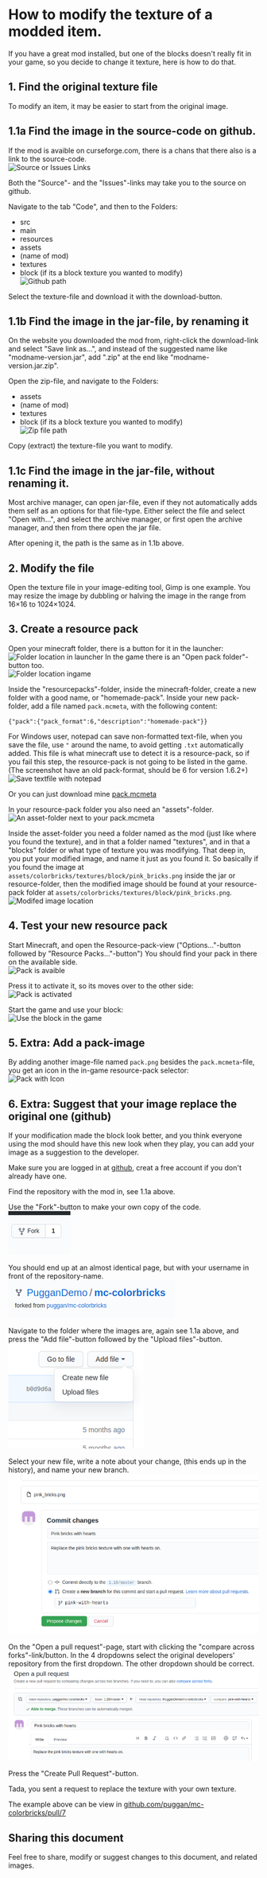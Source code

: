 # How to modify the texture of a modded item.
If you have a great mod installed, but one of the blocks doesn't really fit in your game,
so you decide to change it texture, here is how to do that.

## 1. Find the original texture file
To modify an item, it may be easier to start from the original image.

## 1.1a Find the image in the source-code on github.
If the mod is avaible on curseforge.com, there is a chans that there also is a link to the source-code.  
![Source or Issues Links](./curseforge-links.png)

Both the "Source"- and the "Issues"-links may take you to the source on github.

Navigate to the tab "Code", and then to the Folders:
* src
* main
* resources
* assets
* (name of mod)
* textures
* block (if its a block texture you wanted to modify)  
![Github path](./github-path.png)

Select the texture-file and download it with the download-button.

## 1.1b Find the image in the jar-file, by renaming it
On the website you downloaded the mod from, 
right-click the download-link and select "Save link as...",
and instead of the suggested name like "modname-version.jar",
add ".zip" at the end like "modname-version.jar.zip".

Open the zip-file, and navigate to the Folders:
* assets
* (name of mod)
* textures
* block (if its a block texture you wanted to modify)  
![Zip file path](./zip-path.png)

Copy (extract) the texture-file you want to modify.

## 1.1c Find the image in the jar-file, without renaming it.
Most archive manager, can open jar-file, even if they not automatically adds them self as an options for that file-type.
Either select the file and select "Open with...", and select the archive manager,
or first open the archive manager, and then from there open the jar file.

After opening it, the path is the same as in 1.1b above.

## 2. Modify the file
Open the texture file in your image-editing tool, Gimp is one example.
You may resize the image by dubbling or halving the image in the range from 16&times;16 to 1024&times;1024.

## 3. Create a resource pack
Open your minecraft folder, there is a button for it in the launcher:  
![Folder location in launcher](./minecraft-folder.png)
In the game there is an "Open pack folder"-button too.  
![Folder location ingame](./minecraft-folder-ingame.png)

Inside the "resourcepacks"-folder, inside the minecraft-folder, create a new folder with a good name, or "homemade-pack".
Inside your new pack-folder, add a file named `pack.mcmeta`, with the following content:
```
{"pack":{"pack_format":6,"description":"homemade-pack"}}
```
For Windows user, notepad can save non-formatted text-file, when you save the file, use `"` around the name, to avoid getting `.txt` automatically added.
This file is what minecraft use to detect it is a resource-pack, so if you fail this step, the resource-pack is not going to be listed in the game.
(The screenshot have an old pack-format, should be 6 for version 1.6.2+)  
![Save textfile with notepad](./notepad.png)

Or you can just download mine [pack.mcmeta](./pack.mcmeta)

In your resource-pack folder you also need an "assets"-folder.  
![An asset-folder next to your pack.mcmeta](./asset-folder-location.png)

Inside the asset-folder you need a folder named as the mod (just like where you found the texture), 
and in that a folder named "textures", and in that a "blocks" folder or what type of texture you was modifying.
That deep in, you put your modified image, and name it just as you found it.
So basically if you found the image at `assets/colorbricks/textures/block/pink_bricks.png` inside the jar or resource-folder,
then the modified image should be found at your resource-pack folder at `assets/colorbricks/textures/block/pink_bricks.png`.  
![Modifed image location](./modifed-image-location.png)

## 4. Test your new resource pack
Start Minecraft, and open the Resource-pack-view ("Options..."-button followed by "Resource Packs..."-button")
You should find your pack in there on the available side.  
![Pack is avaible](./pack-off.png)

Press it to activate it, so its moves over to the other side:  
![Pack is activated](./pack-on.png)

Start the game and use your block:  
![Use the block in the game](./ingame-test.png)

## 5. Extra: Add a pack-image
By adding another image-file named `pack.png` besides the `pack.mcmeta`-file,
you get an icon in the in-game resource-pack selector:  
![Pack with Icon](./pack-icon.png)

## 6. Extra: Suggest that your image replace the original one (github)
If your modification made the block look better, and you think everyone using the mod should have this new look when they play,
you can add your image as a suggestion to the developer.

Make sure you are logged in at [github](https://githib.com/), creat a free account if you don't already have one.

Find the repository with the mod in, see 1.1a above.

Use the "Fork"-button to make your own copy of the code.  
![Fork the repository](./fork.png)

You should end up at an almost identical page, but with your username in front of the repository-name.  
![Your own repo](./your-repo.png)

Navigate to the folder where the images are, again see 1.1a above,
and press the "Add file"-button followed by the "Upload files"-button.  
![Upload files](./github-upload.png)

Select your new file, write a note about your change, (this ends up in the history),
and name your new branch.
![Upload file to new branch](./github-new-branch.png)

On the "Open a pull request"-page, start with clicking the "compare across forks"-link/button.
In the 4 dropdowns select the original developers' repository from the first dropdown.
The other dropdown should be correct.  
![Create an Pull-Request](./github-pr.png)

Press the "Create Pull Request"-button.

Tada, you sent a request to replace the texture with your own texture.

The example above can be view in [github.com/puggan/mc-colorbricks/pull/7](https://github.com/puggan/mc-colorbricks/pull/7)

## Sharing this document
Feel free to share, modify or suggest changes to this document, and related images.
